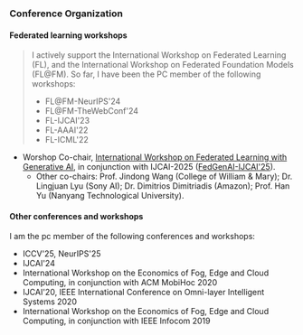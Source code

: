 ### Conference Organization

#### Federated learning workshops

>I actively support the International Workshop on Federated Learning (FL), and the International Workshop on Federated Foundation Models (FL@FM). So far, I have been the PC member of the following workshops:
>- FL@FM\-NeurIPS'24 
>- FL@FM\-TheWebConf'24
>- FL\-IJCAI'23
>- FL\-AAAI'22 
>- FL\-ICML'22

- Worshop Co-chair, [International Workshop on Federated Learning with Generative AI](https://federated-learning.org/FedGenAI-ijcai-2025/), in conjunction with IJCAI-2025 ([FedGenAI-IJCAI'25](https://federated-learning.org/FedGenAI-ijcai-2025/)).
  - Other co-chairs: Prof. Jindong Wang (College of William & Mary); Dr. Lingjuan Lyu (Sony AI); Dr. Dimitrios Dimitriadis (Amazon); Prof. Han Yu (Nanyang Technological University). 


 
#### Other conferences and workshops

I am the pc member of the following conferences and workshops:
- ICCV'25, NeurIPS'25 
- IJCAI'24
- International Workshop on the Economics of Fog, Edge and Cloud Computing, in conjunction with ACM MobiHoc 2020
- IJCAI'20, IEEE International Conference on Omni-layer Intelligent Systems 2020
- International Workshop on the Economics of Fog, Edge and Cloud Computing, in conjunction with IEEE Infocom 2019
